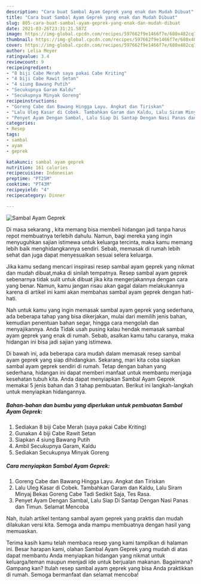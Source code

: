```yaml
---
description: "Cara buat Sambal Ayam Geprek yang enak dan Mudah Dibuat"
title: "Cara buat Sambal Ayam Geprek yang enak dan Mudah Dibuat"
slug: 805-cara-buat-sambal-ayam-geprek-yang-enak-dan-mudah-dibuat
date: 2021-03-26T23:31:21.587Z
image: https://img-global.cpcdn.com/recipes/597662f9e1466f7e/680x482cq70/sambal-ayam-geprek-foto-resep-utama.jpg
thumbnail: https://img-global.cpcdn.com/recipes/597662f9e1466f7e/680x482cq70/sambal-ayam-geprek-foto-resep-utama.jpg
cover: https://img-global.cpcdn.com/recipes/597662f9e1466f7e/680x482cq70/sambal-ayam-geprek-foto-resep-utama.jpg
author: Lelia Meyer
ratingvalue: 3.4
reviewcount: 9
recipeingredient:
- "8 biji Cabe Merah saya pakai Cabe Kriting"
- "4 biji Cabe Rawit Setan"
- "4 siung Bawang Putih"
- "Secukupnya Garam Kaldu"
- "Secukupnya Minyak Goreng"
recipeinstructions:
- "Goreng Cabe dan Bawang Hingga Layu. Angkat dan Tiriskan"
- "Lalu Uleg Kasar di Cobek. Tambahkan Garam dan Kaldu, Lalu Siram Minyaj Bekas Goreng Cabe Tadi Sedikit Saja, Tes Rasa."
- "Penyet Ayam Dengan Sambal, Lalu Siap Di Santap Dengan Nasi Panas dan Timun. Selamat Mencoba"
categories:
- Resep
tags:
- sambal
- ayam
- geprek

katakunci: sambal ayam geprek 
nutrition: 161 calories
recipecuisine: Indonesian
preptime: "PT25M"
cooktime: "PT43M"
recipeyield: "4"
recipecategory: Dinner

---
```



![Sambal Ayam Geprek](https://img-global.cpcdn.com/recipes/597662f9e1466f7e/680x482cq70/sambal-ayam-geprek-foto-resep-utama.jpg)

Di masa  sekarang , kita memang bisa membeli hidangan jadi tanpa harus repot membuatnya terlebih dahulu. Namun, bagi mereka yang ingin menyuguhkan sajian istimewa untuk keluarga tercinta, maka kamu memang lebih baik menghidangkannya sendiri. Sebab, memasak di rumah lebih sehat dan juga dapat menyesuaikan sesuai selera keluarga.

Jika kamu sedang mencari inspirasi resep sambal ayam geprek yang nikmat dan mudah dibuat,maka di sinilah tempatnya. Resep sambal ayam geprek  sebenarnya tidak sulit untuk dibuat jika kita mengerjakannya dengan cara yang benar. Namun, kamu jangan risau akan gagal dalam melakukannya 
karena di artikel ini kami akan membahas sambal ayam geprek dengan hati-hati.  



Nah untuk kamu yang ingin memasak sambal ayam geprek yang sederhana, ada beberapa tahap yang bisa dikerjakan, mulai dari memilih jenis bahan, kemudian penentuan bahan segar, hingga cara mengolah dan menyajikannya. Anda Tidak usah pusing kalau hendak memasak sambal ayam geprek yang enak di rumah. Sebab, asalkan kamu  tahu caranya, maka hidangan ini bisa jadi sajian yang istimewa.

Di bawah ini, ada beberapa cara mudah dalam memasak resep sambal ayam geprek yang siap dihidangkan. Sekarang, mari kita coba siapkan sambal ayam geprek sendiri di rumah. Tetap dengan bahan yang sederhana, hidangan ini dapat memberi manfaat untuk membantu menjaga kesehatan tubuh kita. Anda dapat menyiapkan Sambal Ayam Geprek memakai 5 jenis bahan dan 3 tahap pembuatan. Berikut ini langkah-langkah untuk menyiapkan hidangannya.

<!--inarticleads1-->

##### Bahan-bahan dan bumbu yang diperlukan untuk pembuatan Sambal Ayam Geprek:

1. Sediakan 8 biji Cabe Merah (saya pakai Cabe Kriting)
1. Gunakan 4 biji Cabe Rawit Setan
1. Siapkan 4 siung Bawang Putih
1. Ambil Secukupnya Garam, Kaldu
1. Sediakan Secukupnya Minyak Goreng




<!--inarticleads2-->

##### Cara menyiapkan Sambal Ayam Geprek:

1. Goreng Cabe dan Bawang Hingga Layu. Angkat dan Tiriskan
1. Lalu Uleg Kasar di Cobek. Tambahkan Garam dan Kaldu, Lalu Siram Minyaj Bekas Goreng Cabe Tadi Sedikit Saja, Tes Rasa.
1. Penyet Ayam Dengan Sambal, Lalu Siap Di Santap Dengan Nasi Panas dan Timun. Selamat Mencoba




Nah, itulah artikel tentang  sambal ayam geprek  yang praktis dan mudah dilakukan versi kita. Semoga anda mampu membuatnya dengan hasil yang memuaskan. 

Terima kasih kamu telah membaca resep yang kami tampilkan di halaman ini. Besar harapan kami, olahan  Sambal Ayam Geprek yang mudah di atas dapat membantu Anda menyiapkan hidangan yang nikmat untuk keluarga/teman maupun menjadi ide untuk berjualan makanan. Bagaimana? Gampang kan? Itulah resep sambal ayam geprek yang bisa Anda praktikkan di rumah. Semoga bermanfaat dan selamat mencoba!

